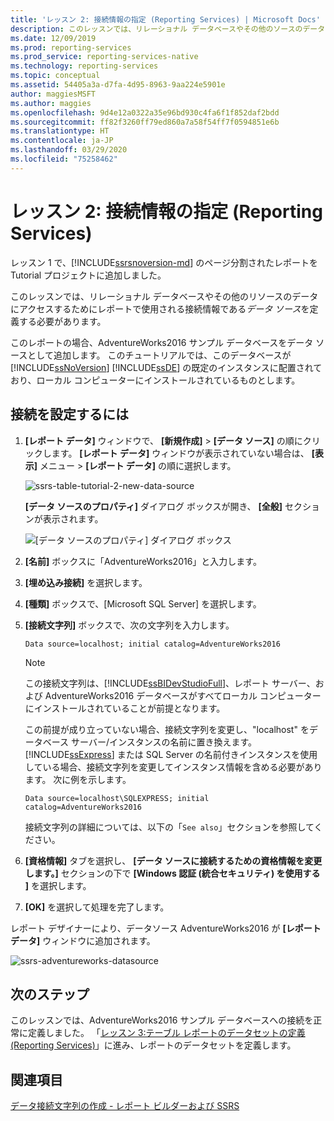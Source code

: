 ```yaml
---
title: 'レッスン 2: 接続情報の指定 (Reporting Services) | Microsoft Docs'
description: このレッスンでは、リレーショナル データベースやその他のソースのデータにアクセスするためにレポートで使用されるデータ ソース接続情報を定義します。
ms.date: 12/09/2019
ms.prod: reporting-services
ms.prod_service: reporting-services-native
ms.technology: reporting-services
ms.topic: conceptual
ms.assetid: 54405a3a-d7fa-4d95-8963-9aa224e5901e
author: maggiesMSFT
ms.author: maggies
ms.openlocfilehash: 9d4e12a0322a35e96bd930c4fa6f1f852daf2bdd
ms.sourcegitcommit: ff82f3260ff79ed860a7a58f54ff7f0594851e6b
ms.translationtype: HT
ms.contentlocale: ja-JP
ms.lasthandoff: 03/29/2020
ms.locfileid: "75258462"
---
```

# <a name="lesson-2-specifying-connection-information-reporting-services"></a>レッスン 2: 接続情報の指定 (Reporting Services)

レッスン 1 で、[!INCLUDE[ssrsnoversion-md](../includes/ssrsnoversion-md.md)] のページ分割されたレポートを Tutorial プロジェクトに追加しました。
  
このレッスンでは、リレーショナル データベースやその他のリソースのデータにアクセスするためにレポートで使用される接続情報である*データ ソース*を定義する必要があります。

このレポートの場合、AdventureWorks2016 サンプル データベースをデータ ソースとして追加します。 このチュートリアルでは、このデータベースが [!INCLUDE[ssNoVersion](../includes/ssnoversion-md.md)] [!INCLUDE[ssDE](../includes/ssde-md.md)] の既定のインスタンスに配置されており、ローカル コンピューターにインストールされているものとします。  

## <a name="to-set-up-a-connection"></a>接続を設定するには  

1. **[レポート データ]** ウィンドウで、 **[新規作成]**  >  **[データ ソース]** の順にクリックします。 **[レポート データ]** ウィンドウが表示されていない場合は、 **[表示]** メニュー > **[レポート データ]** の順に選択します。

    ![ssrs-table-tutorial-2-new-data-source](media/ssrs-table-tutorial-2-new-data-source.png)

    **[データ ソースのプロパティ]** ダイアログ ボックスが開き、 **[全般]** セクションが表示されます。

    ![[データ ソースのプロパティ] ダイアログ ボックス](media/lesson-2-specifying-connection-information-reporting-services/vs-datasource-connection-properties-dialog-box.png)

2. **[名前]** ボックスに「AdventureWorks2016」と入力します。

3. **[埋め込み接続]** を選択します。

4. **[種類]** ボックスで、[Microsoft SQL Server] を選択します。
  
5. **[接続文字列]** ボックスで、次の文字列を入力します。

    `Data source=localhost; initial catalog=AdventureWorks2016`

    > [!NOTE]
    > この接続文字列は、[!INCLUDE[ssBIDevStudioFull](../includes/ssbidevstudiofull-md.md)]、レポート サーバー、および AdventureWorks2016 データベースがすべてローカル コンピューターにインストールされていることが前提となります。
    >
    >この前提が成り立っていない場合、接続文字列を変更し、"localhost" をデータベース サーバー/インスタンスの名前に置き換えます。 [!INCLUDE[ssExpress](../includes/ssexpress-md.md)] または SQL Server の名前付きインスタンスを使用している場合、接続文字列を変更してインスタンス情報を含める必要があります。 次に例を示します。
    >
    > `Data source=localhost\SQLEXPRESS; initial catalog=AdventureWorks2016`
    >
    > 接続文字列の詳細については、以下の「`See also`」セクションを参照してください。

6. **[資格情報]** タブを選択し、 **[データ ソースに接続するための資格情報を変更します。]** セクションの下で **[Windows 認証 (統合セキュリティ) を使用する ]** を選択します。

7. **[OK]** を選択して処理を完了します。

レポート デザイナーにより、データソース AdventureWorks2016 が **[レポート データ]** ウィンドウに追加されます。

![ssrs-adventureworks-datasource](media/lesson-2-specifying-connection-information-reporting-services/ssrs-adventureworks-datasource2016.png)

## <a name="next-steps"></a>次のステップ

このレッスンでは、AdventureWorks2016 サンプル データベースへの接続を正常に定義しました。 「[レッスン 3:テーブル レポートのデータセットの定義 &#40;Reporting Services&#41;](lesson-3-defining-a-dataset-for-the-table-report-reporting-services.md)」に進み、レポートのデータセットを定義します。

## <a name="see-also"></a>関連項目

[データ接続文字列の作成 - レポート ビルダーおよび SSRS](report-data/data-connections-data-sources-and-connection-strings-report-builder-and-ssrs.md)

